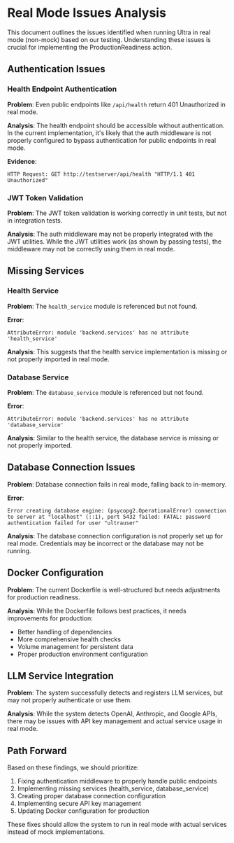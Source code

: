 # Real Mode Issues Analysis

This document outlines the issues identified when running Ultra in real mode (non-mock) based on our testing. Understanding these issues is crucial for implementing the ProductionReadiness action.

## Authentication Issues

### Health Endpoint Authentication

**Problem**: Even public endpoints like `/api/health` return 401 Unauthorized in real mode.

**Analysis**: The health endpoint should be accessible without authentication. In the current implementation, it's likely that the auth middleware is not properly configured to bypass authentication for public endpoints in real mode.

**Evidence**:

```
HTTP Request: GET http://testserver/api/health "HTTP/1.1 401 Unauthorized"
```

### JWT Token Validation

**Problem**: The JWT token validation is working correctly in unit tests, but not in integration tests.

**Analysis**: The auth middleware may not be properly integrated with the JWT utilities. While the JWT utilities work (as shown by passing tests), the middleware may not be correctly using them in real mode.

## Missing Services

### Health Service

**Problem**: The `health_service` module is referenced but not found.

**Error**:

```
AttributeError: module 'backend.services' has no attribute 'health_service'
```

**Analysis**: This suggests that the health service implementation is missing or not properly imported in real mode.

### Database Service

**Problem**: The `database_service` module is referenced but not found.

**Error**:

```
AttributeError: module 'backend.services' has no attribute 'database_service'
```

**Analysis**: Similar to the health service, the database service is missing or not properly imported.

## Database Connection Issues

**Problem**: Database connection fails in real mode, falling back to in-memory.

**Error**:

```
Error creating database engine: (psycopg2.OperationalError) connection to server at "localhost" (::1), port 5432 failed: FATAL: password authentication failed for user "ultrauser"
```

**Analysis**: The database connection configuration is not properly set up for real mode. Credentials may be incorrect or the database may not be running.

## Docker Configuration

**Problem**: The current Dockerfile is well-structured but needs adjustments for production readiness.

**Analysis**: While the Dockerfile follows best practices, it needs improvements for production:

- Better handling of dependencies
- More comprehensive health checks
- Volume management for persistent data
- Proper production environment configuration

## LLM Service Integration

**Problem**: The system successfully detects and registers LLM services, but may not properly authenticate or use them.

**Analysis**: While the system detects OpenAI, Anthropic, and Google APIs, there may be issues with API key management and actual service usage in real mode.

## Path Forward

Based on these findings, we should prioritize:

1. Fixing authentication middleware to properly handle public endpoints
2. Implementing missing services (health_service, database_service)
3. Creating proper database connection configuration
4. Implementing secure API key management
5. Updating Docker configuration for production

These fixes should allow the system to run in real mode with actual services instead of mock implementations.
